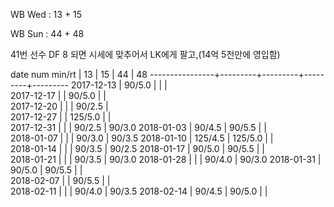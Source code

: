 WB Wed : 13 + 15

WB Sun : 44 + 48

41번 선수 DF 8 되면 시세에 맞추어서 LK에게 팔고,(14억 5천만에 영입함)

date num min/rt |    13   |    15   |    44   |    48
----------------+---------+---------+---------+---------
2017-12-13      |  90/5.0 |         |         |        
2017-12-17      |         |  90/5.0 |         |        
2017-12-20      |         |         |  90/2.5 |        
2017-12-27      |         | 125/5.0 |         |        
2017-12-31      |         |         |  90/2.5 |  90/3.0
2018-01-03      |  90/4.5 |  90/5.5 |         |        
2018-01-07      |         |         |  90/3.0 |  90/3.5
2018-01-10      | 125/4.5 | 125/5.0 |         |        
2018-01-14      |         |         |  90/3.5 |  90/2.5
2018-01-17      |  90/5.0 |  90/5.5 |         |        
2018-01-21      |         |         |  90/3.5 |  90/3.0
2018-01-28      |         |         |  90/4.0 |  90/3.0
2018-01-31      |  90/5.0 |  90/5.5 |         |        
2018-02-07      |         |  90/5.5 |         |        
2018-02-11      |         |         |  90/4.0 |  90/3.5
2018-02-14      |  90/4.5 |  90/5.0 |         |        

